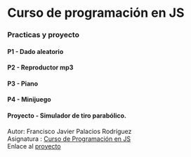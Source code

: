 # Curso de programación en JS
### Practicas y proyecto
#### P1 - Dado aleatorio
#### P2 - Reproductor mp3
#### P3 - Piano
#### P4 - Minijuego
#### Proyecto - Simulador de tiro parabólico.

Autor: Francisco Javier Palacios Rodríguez  
Asignatura : [Curso de Programación en JS](https://campusvirtual.ull.es/formacion/course/view.php?id=2059)  
Enlace al [proyecto](https://franjpr.github.io/curso-javascript)
